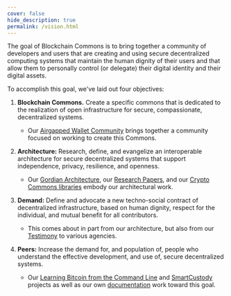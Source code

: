 ```yaml
---
cover: false
hide_description: true
permalink: /vision.html
---
```

The goal of Blockchain Commons is to bring together a community of developers and users that are creating and using secure decentralized computing systems that maintain the human dignity of their users and that allow them to personally control (or delegate) their digital identity and their digital assets.

To accomplish this goal, we've laid out four objectives:

1. **Blockchain Commons.** Create a specific commons that is dedicated to the realization of open infrastructure for secure, compassionate, decentralized systems.

   * Our [Airgapped Wallet Community](https://github.com/BlockchainCommons/Airgapped-Wallet-Community) brings together a community focused on working to create this Commons.

2. **Architecture:** Research, define, and evangelize an interoperable architecture for secure decentralized systems that support independence, privacy, resilience, and openness.

   * Our [Gordian Architecture](https://github.com/BlockchainCommons/Gordian), our [Research Papers](https://github.com/BlockchainCommons/Research), and our [Crypto Commons libraries](https://github.com/BlockchainCommons/crypto-commons) embody our architectural work.

3. **Demand:** Define and advocate a new techno-social contract of decentralized infrastructure, based on human dignity, respect for the individual, and mutual benefit for all contributors.

   * This comes about in part from our architecture, but also from our [Testimony](https://github.com/BlockchainCommons/Testimony) to various agencies.

4. **Peers:** Increase the demand for, and population of, people who understand the effective development, and use of, secure decentralized systems.

   * Our [Learning Bitcoin from the Command Line](https://github.com/BlockchainCommons/Learning-Bitcoin-from-the-Command-Line) and [SmartCustody](https://github.com/BlockchainCommons/SmartCustody) projects as well as our own [documentation](https://github.com/BlockchainCommons/crypto-commons/blob/master/Docs/README.md) work toward this goal.
